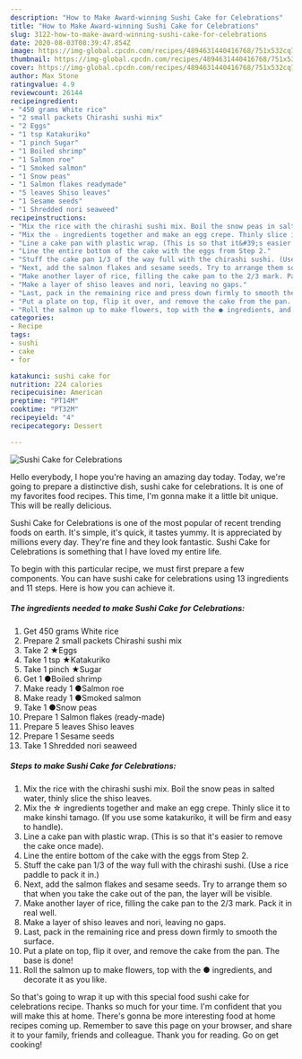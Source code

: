 ```yaml
---
description: "How to Make Award-winning Sushi Cake for Celebrations"
title: "How to Make Award-winning Sushi Cake for Celebrations"
slug: 3122-how-to-make-award-winning-sushi-cake-for-celebrations
date: 2020-08-03T08:39:47.854Z
image: https://img-global.cpcdn.com/recipes/4894631440416768/751x532cq70/sushi-cake-for-celebrations-recipe-main-photo.jpg
thumbnail: https://img-global.cpcdn.com/recipes/4894631440416768/751x532cq70/sushi-cake-for-celebrations-recipe-main-photo.jpg
cover: https://img-global.cpcdn.com/recipes/4894631440416768/751x532cq70/sushi-cake-for-celebrations-recipe-main-photo.jpg
author: Max Stone
ratingvalue: 4.9
reviewcount: 26144
recipeingredient:
- "450 grams White rice"
- "2 small packets Chirashi sushi mix"
- "2 Eggs"
- "1 tsp Katakuriko"
- "1 pinch Sugar"
- "1 Boiled shrimp"
- "1 Salmon roe"
- "1 Smoked salmon"
- "1 Snow peas"
- "1 Salmon flakes readymade"
- "5 leaves Shiso leaves"
- "1 Sesame seeds"
- "1 Shredded nori seaweed"
recipeinstructions:
- "Mix the rice with the chirashi sushi mix. Boil the snow peas in salted water, thinly slice the shiso leaves."
- "Mix the ☆ ingredients together and make an egg crepe. Thinly slice it to make kinshi tamago. (If you use some katakuriko, it will be firm and easy to handle)."
- "Line a cake pan with plastic wrap. (This is so that it&#39;s easier to remove the cake once made)."
- "Line the entire bottom of the cake with the eggs from Step 2."
- "Stuff the cake pan 1/3 of the way full with the chirashi sushi. (Use a rice paddle to pack it in.)"
- "Next, add the salmon flakes and sesame seeds. Try to arrange them so that when you take the cake out of the pan, the layer will be visible."
- "Make another layer of rice, filling the cake pan to the 2/3 mark. Pack it in real well."
- "Make a layer of shiso leaves and nori, leaving no gaps."
- "Last, pack in the remaining rice and press down firmly to smooth the surface."
- "Put a plate on top, flip it over, and remove the cake from the pan. The base is done!"
- "Roll the salmon up to make flowers, top with the ● ingredients, and decorate it as you like."
categories:
- Recipe
tags:
- sushi
- cake
- for

katakunci: sushi cake for 
nutrition: 224 calories
recipecuisine: American
preptime: "PT14M"
cooktime: "PT32M"
recipeyield: "4"
recipecategory: Dessert

---
```



![Sushi Cake for Celebrations](https://img-global.cpcdn.com/recipes/4894631440416768/751x532cq70/sushi-cake-for-celebrations-recipe-main-photo.jpg)

Hello everybody, I hope you're having an amazing day today. Today, we're going to prepare a distinctive dish, sushi cake for celebrations. It is one of my favorites food recipes. This time, I'm gonna make it a little bit unique. This will be really delicious.



Sushi Cake for Celebrations is one of the most popular of recent trending foods on earth. It's simple, it's quick, it tastes yummy. It is appreciated by millions every day. They're fine and they look fantastic. Sushi Cake for Celebrations is something that I have loved my entire life.


To begin with this particular recipe, we must first prepare a few components. You can have sushi cake for celebrations using 13 ingredients and 11 steps. Here is how you can achieve it.

<!--inarticleads1-->

##### The ingredients needed to make Sushi Cake for Celebrations:

1. Get 450 grams White rice
1. Prepare 2 small packets Chirashi sushi mix
1. Take 2 ★Eggs
1. Take 1 tsp ★Katakuriko
1. Take 1 pinch ★Sugar
1. Get 1 ●Boiled shrimp
1. Make ready 1 ●Salmon roe
1. Make ready 1 ●Smoked salmon
1. Take 1 ●Snow peas
1. Prepare 1 Salmon flakes (ready-made)
1. Prepare 5 leaves Shiso leaves
1. Prepare 1 Sesame seeds
1. Take 1 Shredded nori seaweed




<!--inarticleads2-->

##### Steps to make Sushi Cake for Celebrations:

1. Mix the rice with the chirashi sushi mix. Boil the snow peas in salted water, thinly slice the shiso leaves.
1. Mix the ☆ ingredients together and make an egg crepe. Thinly slice it to make kinshi tamago. (If you use some katakuriko, it will be firm and easy to handle).
1. Line a cake pan with plastic wrap. (This is so that it&#39;s easier to remove the cake once made).
1. Line the entire bottom of the cake with the eggs from Step 2.
1. Stuff the cake pan 1/3 of the way full with the chirashi sushi. (Use a rice paddle to pack it in.)
1. Next, add the salmon flakes and sesame seeds. Try to arrange them so that when you take the cake out of the pan, the layer will be visible.
1. Make another layer of rice, filling the cake pan to the 2/3 mark. Pack it in real well.
1. Make a layer of shiso leaves and nori, leaving no gaps.
1. Last, pack in the remaining rice and press down firmly to smooth the surface.
1. Put a plate on top, flip it over, and remove the cake from the pan. The base is done!
1. Roll the salmon up to make flowers, top with the ● ingredients, and decorate it as you like.




So that's going to wrap it up with this special food sushi cake for celebrations recipe. Thanks so much for your time. I'm confident that you will make this at home. There's gonna be more interesting food at home recipes coming up. Remember to save this page on your browser, and share it to your family, friends and colleague. Thank you for reading. Go on get cooking!
